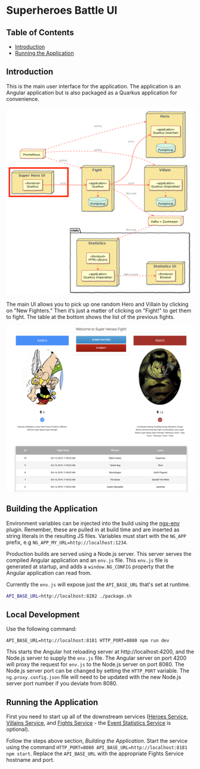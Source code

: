 # Superheroes Battle UI

## Table of Contents
- [Introduction](#introduction)
- [Running the Application](#running-the-application)

## Introduction
This is the main user interface for the application. The application is an Angular application but is also packaged as a Quarkus application for convenience.

![ui-super-heroes](images/ui-super-heroes.png)

The main UI allows you to pick up one random Hero and Villain by clicking on "New Fighters." Then it’s just a matter of clicking on "Fight!" to get them to fight. The table at the bottom shows the list of the previous fights.

![main-ui](images/main-ui.png)


## Building the Application

Environment variables can be injected into the build using the
[ngx-env](https://github.com/chihab/ngx-env) plugin. Remember, these are pulled
in at build time and are inserted as string literals in the resulting JS files.
Variables must start with the `NG_APP` prefix, e.g `NG_APP_MY_URL=http://localhost:1234`.

Production builds are served using a Node.js server. This server serves
the compiled Angular application and an `env.js` file. This `env.js` file is
generated at startup, and adds a `window.NG_CONFIG` property that the Angular
application can read from.

Currently the `env.js` will expose just the `API_BASE_URL` that's set at runtime.

```bash
API_BASE_URL=http://localhost:8282 ./package.sh
```

## Local Development

Use the following command:

```
API_BASE_URL=http://localhost:8181 HTTP_PORT=8080 npm run dev
```

This starts the Angular hot reloading server at http://localhost:4200, and the
Node.js server to supply the `env.js` file. The Angular server on port 4200
will proxy the request for `env.js` to the Node.js server on port 8080. The
Node.js server port can be changed by setting the `HTTP_PORT` variable. The
`ng.proxy.config.json` file will need to be updated with the new Node.js server
port number if you deviate from 8080.

## Running the Application
First you need to start up all of the downstream services ([Heroes Service](../rest-heroes), [Villains Service](../rest-villains), and [Fights Service](../rest-fights) - the [Event Statistics Service](../event-statistics) is optional).

Follow the steps above section, *Building the Application*. Start the service
using the command `HTTP_PORT=8080 API_BASE_URL=http://localhost:8181 npm start`.
Replace the `API_BASE_URL` with the appropriate Fights Service hostname and
port.
